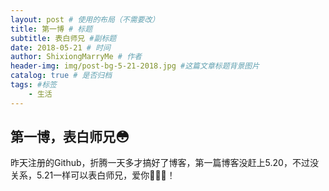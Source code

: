 ```yaml
--- 
layout: post # 使用的布局（不需要改） 
title: 第一博 # 标题 
subtitle: 表白师兄 #副标题 
date: 2018-05-21 # 时间 
author: ShixiongMarryMe # 作者 
header-img: img/post-bg-5-21-2018.jpg #这篇文章标题背景图片 
catalog: true # 是否归档 
tags: #标签 
    - 生活 
--- 
```


## 第一博，表白师兄😳
昨天注册的Github，折腾一天多才搞好了博客，第一篇博客没赶上5.20，不过没关系，5.21一样可以表白师兄，爱你🌹🌹🌹！
